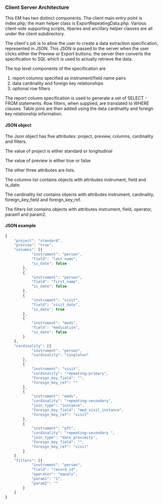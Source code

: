 ### Client Server Architecture
This EM has two distinct components. The client main entry point is index.php;
the main helper class is ExportRepeatingData.php. Various client-side supporting scripts,
libaries and ancillary helper classes are all under the client subdirectory.

The client's job is to allow the user to create a data extraction specification, 
represented in JSON. This JSON is passed to the server when the user clicks either
the Preview or Export buttons; the server then converts the specification to SQL
which is used to actually retrieve the data.

The top level components of the specification are
1. report columns specified as instrument/field name pairs
1. data cardinality and foreign key relationships 
1. optional row filters

The report column specification is used to generate a set of SELECT - FROM statements. 
Row filters, when supplied, are translated to WHERE clauses. 
Table joins are then added using the data cardinality and foreign key relationship information.

#### JSON object
The Json object has five attributes: project, preview, columns, cardinality and filters.
 
The value of project is either standard or longitudinal

The value of preview is either true or false

The other three attributes
are lists.

The columns list contains objects with attributes instrument, field and is_date.

The cardinality list contains objects with attributes instrument, cardinality,
foreign_key_field and foreign_key_ref.

The filters list contains objects with attributes instrument, field, operator,
param1 and param2. 

#### JSON example
```javascript
{
    "project": "standard",
    "preview": "true",
    "columns": [{
            "instrument": "person",
            "field": "last_name",
            "is_date": false
        },
        {
            "instrument": "person",
            "field": "first_name",
            "is_date": false
        },
        {
            "instrument": "visit",
            "field": "visit_date",
            "is_date": true
        },
        {
            "instrument": "meds",
            "field": "medication",
            "is_date": false
        }
    ],
    "cardinality": [{
            "instrument": "person",
            "cardinality": "singleton"
        },
        {
            "instrument": "visit",
            "cardinality": "repeating-primary",
            "foreign_key_field": "",
            "foreign_key_ref": ""
        },
        {
            "instrument": "meds",
            "cardinality": "repeating-secondary",
            "join_type": "instance",
            "foreign_key_field": "med_visit_instance",
            "foreign_key_ref": "visit"
        },
        {
            "instrument": "pft",
            "cardinality": "repeating-secondary ",
            "join_type": "date_proximity",
            "foreign_key_field": "",
            "foreign_key_ref": "visit"
        }
    ],
    "filters": [{
            "instrument": "person",
            "field": "record_id",
            "operator": "equals",
            "param1": "1",
            "param2": ""
        }
    ]
}

```
